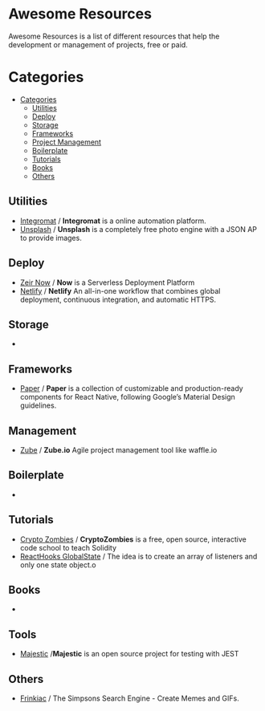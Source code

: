 # Awesome Resources
Awesome Resources is a list of different resources that help the development or management of projects, free or paid.

# Categories

- [Categories](#categories)
    - [Utilities](#utilities)
    - [Deploy](#deploy)
    - [Storage](#storage)
    - [Frameworks](#frameworks)
    - [Project Management](#management)
    - [Boilerplate](#boilerplate)
    - [Tutorials](#tutorials)
    - [Books](#books)
    - [Others](#others)
  
  
## Utilities
* [Integromat](https://www.integromat.com/en/) / **Integromat** is a online automation platform.
* [Unsplash](https://unsplash.com/developers) / **Unsplash** is a completely free photo engine with a JSON AP to provide images.

## Deploy
* [Zeir Now](https://zeit.co/now) / **Now** is a Serverless Deployment Platform
* [Netlify](https://www.netlify.com/) / **Netlify** An all-in-one workflow that combines global deployment, continuous integration, and automatic HTTPS.

## Storage
*

## Frameworks
* [Paper](https://callstack.github.io/react-native-paper/) / **Paper** is a collection of customizable and production-ready components for React Native, following Google’s Material Design guidelines.

## Management
* [Zube](https://zube.io) / **Zube.io** Agile project management tool like waffle.io

## Boilerplate
*

## Tutorials
* [Crypto Zombies](https://cryptozombies.io/en/course) / **CryptoZombies** is a free, open source, interactive code school to teach Solidity
* [ReactHooks GlobalState](https://medium.com/javascript-in-plain-english/state-management-with-react-hooks-no-redux-or-context-api-8b3035ceecf8) / The idea is to create an array of listeners and only one state object.o

## Books
*

## Tools
* [Majestic](https://github.com/Raathigesh/majestic/) /**Majestic** is an open source project for testing with JEST

## Others
* [Frinkiac](https://frinkiac.com/) / The Simpsons Search Engine - Create Memes and GIFs.
